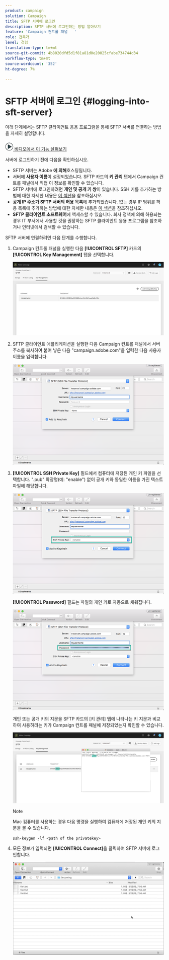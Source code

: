 ```yaml
---
product: campaign
solution: Campaign
title: SFTP 서버에 로그인
description: SFTP 서버에 로그인하는 방법 알아보기
feature: 'Campaign 컨트롤 패널   '
role: 건축가
level: 경험
translation-type: tm+mt
source-git-commit: 4b8020dfd5d1f81a81d0e20025cfabe734744d34
workflow-type: tm+mt
source-wordcount: '352'
ht-degree: 7%

---
```



# SFTP 서버에 로그인 {#logging-into-sft-server}

아래 단계에서는 SFTP 클라이언트 응용 프로그램을 통해 SFTP 서버를 연결하는 방법을 자세히 설명합니다.

![](assets/do-not-localize/how-to-video.png)[ 비디오에서 이 기능 살펴보기](https://video.tv.adobe.com/v/27263?quality=12)

서버에 로그인하기 전에 다음을 확인하십시오.

* SFTP 서버는 Adobe **에 의해**&#x200B;호스팅됩니다.
* 서버에 **사용자 이름**&#x200B;이 설정되었습니다. SFTP 카드의 **키 관리** 탭에서 Campaign 컨트롤 패널에서 직접 이 정보를 확인할 수 있습니다.
* SFTP 서버에 로그인하려면 **개인 및 공개 키 쌍**&#x200B;이 있습니다. SSH 키를 추가하는 방법에 대한 자세한 내용은 [이 섹션](../../sftp/using/key-management.md)을 참조하십시오.
* **공개 IP 주소가 SFTP 서버의 허용 목록**&#x200B;에 추가되었습니다. 없는 경우 IP 범위를 허용 목록에 추가하는 방법에 대한 자세한 내용은 [이 섹션](../../sftp/using/ip-range-allow-listing.md)을 참조하십시오.
* **SFTP 클라이언트 소프트웨어**&#x200B;에 액세스할 수 있습니다. 회사 정책에 의해 허용되는 경우 IT 부서에서 사용할 것을 권장하는 SFTP 클라이언트 응용 프로그램을 참조하거나 인터넷에서 검색할 수 있습니다.

SFTP 서버에 연결하려면 다음 단계를 수행합니다.

1. Campaign 컨트롤 패널을 실행한 다음 **[!UICONTROL SFTP]** 카드의 **[!UICONTROL Key Management]** 탭을 선택합니다.

   ![](assets/sftp_card.png)

1. SFTP 클라이언트 애플리케이션을 실행한 다음 Campaign 컨트롤 패널에서 서버 주소를 복사하여 붙여 넣은 다음 &quot;campaign.adobe.com&quot;을 입력한 다음 사용자 이름을 입력합니다.

   ![](assets/do-not-localize/connect1.png)

1. **[!UICONTROL SSH Private Key]** 필드에서 컴퓨터에 저장된 개인 키 파일을 선택합니다. &quot;.pub&quot; 확장명(예: &quot;enable&quot;) 없이 공개 키와 동일한 이름을 가진 텍스트 파일에 해당합니다.

   ![](assets/do-not-localize/connect2.png)

   **[!UICONTROL Password]** 필드는 파일의 개인 키로 자동으로 채워집니다.

   ![](assets/do-not-localize/connect3.png)

   개인 또는 공개 키의 지문을 SFTP 카드의 [키 관리] 탭에 나타나는 키 지문과 비교하여 사용하려는 키가 Campaign 컨트롤 패널에 저장되었는지 확인할 수 있습니다.

   ![](assets/fingerprint_compare.png)

   >[!NOTE]
   >
   >Mac 컴퓨터를 사용하는 경우 다음 명령을 실행하여 컴퓨터에 저장된 개인 키의 지문을 볼 수 있습니다.
   >
   >`ssh-keygen -lf <path of the privatekey>`

1. 모든 정보가 입력되면 **[!UICONTROL Connect]**&#x200B;을 클릭하여 SFTP 서버에 로그인합니다.

   ![](assets/do-not-localize/sftpconnected.png)
